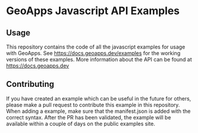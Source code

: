 # GeoApps Javascript API Examples

## Usage

This repository contains the code of all the javascript examples for usage with GeoApps. See https://docs.geoapps.dev/examples for the working versions of these examples. More information about the API can be found at https://docs.geoapps.dev


## Contributing

If you have created an example which can be useful in the future for others, please make a pull request to contribute this example in this repository. When adding a example, make sure that the manifest.json is added with the correct syntax. After the PR has been validated, the example will be available within a couple of days on the public examples site.

